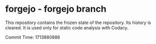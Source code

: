 # forgejo - forgejo branch

This repository contains the frozen state of the repository.
Its history is cleared. It is used only for static code
analysis with Codacy.

Commit Time: 1713880886